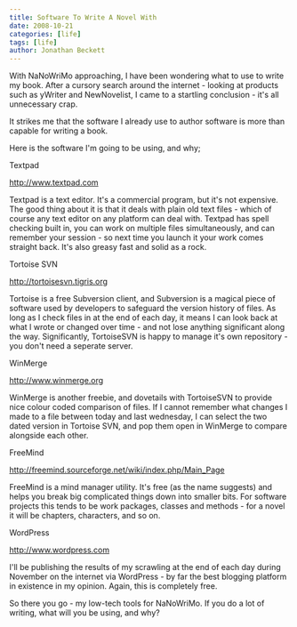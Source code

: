 ```yaml
---
title: Software To Write A Novel With
date: 2008-10-21
categories: [life]
tags: [life]
author: Jonathan Beckett
---
```


With NaNoWriMo approaching, I have been wondering what to use to write my book. After a cursory search around the internet - looking at products such as yWriter and NewNovelist, I came to a startling conclusion - it's all unnecessary crap.

It strikes me that the software I already use to author software is more than capable for writing a book.

Here is the software I'm going to be using, and why;

Textpad

http://www.textpad.com

Textpad is a text editor. It's a commercial program, but it's not expensive. The good thing about it is that it deals with plain old text files - which of course any text editor on any platform can deal with. Textpad has spell checking built in, you can work on multiple files simultaneously, and can remember your session - so next time you launch it your work comes straight back. It's also greasy fast and solid as a rock.

Tortoise SVN

http://tortoisesvn.tigris.org

Tortoise is a free Subversion client, and Subversion is a magical piece of software used by developers to safeguard the version history of files. As long as I check files in at the end of each day, it means I can look back at what I wrote or changed over time - and not lose anything significant along the way. Significantly, TortoiseSVN is happy to manage it's own repository - you don't need a seperate server.

WinMerge

http://www.winmerge.org

WinMerge is another freebie, and dovetails with TortoiseSVN to provide nice colour coded comparison of files. If I cannot remember what changes I made to a file between today and last wednesday, I can select the two dated version in Tortoise SVN, and pop them open in WinMerge to compare alongside each other.

FreeMind

http://freemind.sourceforge.net/wiki/index.php/Main_Page

FreeMind is a mind manager utility. It's free (as the name suggests) and helps you break big complicated things down into smaller bits. For software projects this tends to be work packages, classes and methods - for a novel it will be chapters, characters, and so on.

WordPress

http://www.wordpress.com

I'll be publishing the results of my scrawling at the end of each day during November on the internet via WordPress - by far the best blogging platform in existence in my opinion. Again, this is completely free.

So there you go - my low-tech tools for NaNoWriMo. If you do a lot of writing, what will you be using, and why?